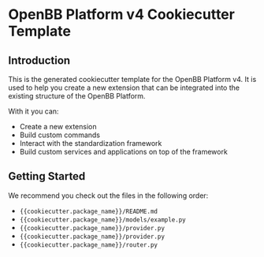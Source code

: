 # OpenBB Platform v4 Cookiecutter Template

## Introduction

This is the generated cookiecutter template for the OpenBB Platform v4.
It is used to help you create a new extension that can be integrated into the existing structure of the OpenBB Platform.

With it you can:

* Create a new extension
* Build custom commands
* Interact with the standardization framework
* Build custom services and applications on top of the framework

## Getting Started

We recommend you check out the files in the following order:

* `{{cookiecutter.package_name}}/README.md`
* `{{cookiecutter.package_name}}/models/example.py`
* `{{cookiecutter.package_name}}/provider.py`
* `{{cookiecutter.package_name}}/provider.py`
* `{{cookiecutter.package_name}}/router.py`
